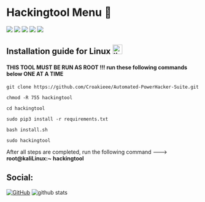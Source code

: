# Hackingtool Menu 🧰

![](https://github.com/Croakieee/hackingtool/blob/master/images/A00.jpeg)
![](https://github.com/Croakieee/hackingtool/blob/master/images/A0.jpeg)
![](https://github.com/Croakieee/hackingtool/blob/master/images/A1.jpeg)
![](https://github.com/Croakieee/hackingtool/blob/master/images/A2.jpeg)
![](https://github.com/Croakieee/hackingtool/blob/master/images/A4.jpeg)

## Installation guide for Linux <img src="https://konpa.github.io/devicon/devicon.git/icons/linux/linux-original.svg" alt="linux" width="25" height="25"/></p><p align="center">

#### THIS TOOL MUST BE RUN AS ROOT !!! run these following commands below ONE AT A TIME 

    git clone https://github.com/Croakieee/Automated-PowerHacker-Suite.git
    
    chmod -R 755 hackingtool  
    
    cd hackingtool
    
    sudo pip3 install -r requirements.txt
    
    bash install.sh
    
    sudo hackingtool

After all steps are completed, run the following command ---> **root@kaliLinux:~** **hackingtool**



## Social:
[![GitHub](https://img.shields.io/badge/-GitHub-181717?style=flat-square&logo=github&link=https://github.com/Croakieee/)](https://github.com/Croakieee)
![github stats](https://github-readme-stats.vercel.app/api?username=Z4nzu&show_icons=true&title_color=fff&icon_color=79ff97&text_color=9f9f9f&bg_color=151515)

